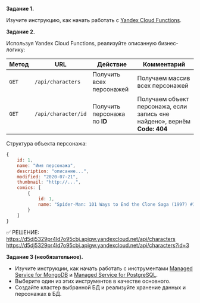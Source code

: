 **Задание 1.**

Изучите инструкцию, как начать работать с [Yandex Cloud Functions](https://yandex.cloud/ru/docs/functions/).

**Задание 2.**

Используя Yandex Cloud Functions, реализуйте описанную бизнес-логику:

| Метод     | URL                     | Действие                     | Комментарий                                    |
| --------- | ----------------------- | ---------------------------- | ---------------------------------------------- |
| ```GET``` | ```/api/characters```   | Получить всех персонажей     | Получаем массив всех персонажей                |
| ```GET``` | ```/api/character/id``` | Получить персонажа по **ID** | Получаем объект персонажа, если запись «не найдено», вернём **Code: 404** |

Структура объекта персонажа:

```javascript
{
    id: 1,
    name: "Имя персонажа",
    description: "описание...",
    modified: "2020-07-21",
    thumbnail: "http://...",
    comics: [
        {
            id: 1,
            name: "Spider-Man: 101 Ways to End the Clone Saga (1997) #1"
        }
    ]
}
```

:white_check_mark: РЕШЕНИЕ: 
https://d5dj5329pr4ld7o95cbj.apigw.yandexcloud.net/api/characters
https://d5dj5329pr4ld7o95cbj.apigw.yandexcloud.net/api/characters?id=3

**Задание 3 (необязательное).**

- Изучите инструкции, как начать работать с инструментами [Managed Service for MongoDB](https://yandex.cloud/ru/docs/managed-mongodb/quickstart) и [Managed Service for PostgreSQL](https://yandex.cloud/ru/docs/managed-postgresql/quickstart?utm_source=console).
- Выберите один из этих инструментов в качестве основного.
- Создайте кластер выбранной БД и реализуйте хранение данных и персонажах в БД.